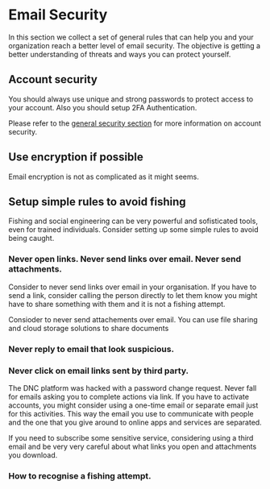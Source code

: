 # Email Security

In this section we collect a set of general rules that can help you and your organization reach a better level of email security.
The objective is getting a better understanding of threats and ways you can protect yourself.

## Account security

You should always use unique and strong passwords to protect access to your account. Also you should setup 2FA Authentication.

Please refer to the [general security section](http://hiro7.eu/SecCPR/general) for more information on account security.

## Use encryption if possible

Email encryption is not as complicated as it might seems. 

## Setup simple rules to avoid fishing

Fishing and social engineering can be very powerful and sofisticated tools, even for trained individuals. Consider setting up some simple rules to avoid being caught.

### Never open links. Never send links over email. Never send attachments.

Consider to never send links over email in your organisation. If you have to send a link, consider calling the person directly to let them know you might have to share something with them and it is not a fishing attempt.

Consioder to never send attachements over email. You can use file sharing and cloud storage solutions to share documents

### Never reply to email that look suspicious.

### Never click on email links sent by third party.

The DNC platform was hacked with a password change request. Never fall for emails asking you to complete actions via link. If you have to activate accounts, you might consider using a one-time email or separate email just for this activities. This way the email you use to communicate with people and the one that you give around to online apps and services are separated.

If you need to subscribe some sensitive service, considering using a third email and be very very careful about what links you open and attachments you download.

### How to recognise a fishing attempt.
